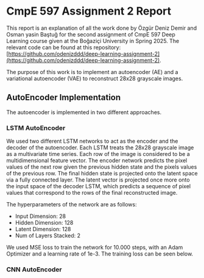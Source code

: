 # CmpE 597 Assignment 2 Report

This report is an explanation of all the work done by Özgür Deniz Demir and Osman yasin Baştuğ for the second assignment of CmpE 597 Deep Learning course given at the Boğaziçi University in Spring 2025. The relevant code can be found at this repository: [https://github.com/odenizddd/deep-learning-assignment-2](https://github.com/odenizddd/deep-learning-assignment-2).

The purpose of this work is to implement an autoencoder (AE) and a variational autoencoder (VAE) to reconstruct 28x28 grayscale images.

## AutoEncoder Implementation

The autoencoder is implemented in two different approaches.

### LSTM AutoEncoder

We used two different LSTM networks to act as the encoder and the decoder of the autoencoder. Each LSTM treats the 28x28 grayscale image as a multivariate time series. Each row of the image is considered to be a multidimensional feature vector. The encoder network predicts the pixel values of the next row given the previous hidden state and the pixels values of the previous row. The final hidden state is projected onto the latent space via a fully connected layer. The latent vector is projected once more onto the input space of the decoder LSTM, which predicts a sequence of pixel values that correspond to the rows of the final reconstructed image.

The hyperparameters of the network are as follows:

- Input Dimension: 28
- Hidden Dimension: 128
- Latent Dimension: 128
- Num of Layers Stacked: 2

We used MSE loss to train the network for 10.000 steps, with an Adam Optimizer and a learning rate of 1e-3. The training loss can be seen below.

### CNN AutoEncoder
